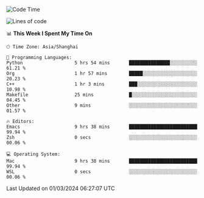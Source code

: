 <!--START_SECTION:waka-->
![Code Time](http://img.shields.io/badge/Code%20Time-1%2C808%20hrs%2039%20mins-blue)

![Lines of code](https://img.shields.io/badge/From%20Hello%20World%20I%27ve%20Written-288.1%20thousand%20lines%20of%20code-blue)

📊 **This Week I Spent My Time On** 

```text
🕑︎ Time Zone: Asia/Shanghai

💬 Programming Languages: 
Python                   5 hrs 54 mins       ███████████████░░░░░░░░░░   61.21 % 
Org                      1 hr 57 mins        █████░░░░░░░░░░░░░░░░░░░░   20.23 % 
C++                      1 hr 3 mins         ███░░░░░░░░░░░░░░░░░░░░░░   10.98 % 
Makefile                 25 mins             █░░░░░░░░░░░░░░░░░░░░░░░░   04.45 % 
Other                    9 mins              ░░░░░░░░░░░░░░░░░░░░░░░░░   01.57 % 

🔥 Editors: 
Emacs                    9 hrs 38 mins       █████████████████████████   99.94 % 
Zsh                      0 secs              ░░░░░░░░░░░░░░░░░░░░░░░░░   00.06 % 

💻 Operating System: 
Mac                      9 hrs 38 mins       █████████████████████████   99.94 % 
WSL                      0 secs              ░░░░░░░░░░░░░░░░░░░░░░░░░   00.06 % 
```


 Last Updated on 01/03/2024 06:27:07 UTC
<!--END_SECTION:waka-->

